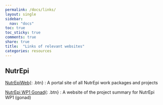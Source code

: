 ```yaml
---
permalink: /docs/links/
layout: single
sidebar:
  nav: "docs"
toc: true
toc_sticky: true
comments: true
share: true  
title:  "Links of relevant websites"
categories: resources
---
```


## NutrEpi
[NutrEpiWeb](https://nutrepi.github.io){: .btn}
: A portal site of all NutrEpi work packages and projects

[NutrEpi WP1 Gonad](https://nutrepi.github.io/wp1gonad/){: .btn}
: A website of the project summary for NutrEpi WP1 (gonad)
